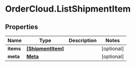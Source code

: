 # OrderCloud.ListShipmentItem

## Properties
Name | Type | Description | Notes
------------ | ------------- | ------------- | -------------
**items** | [**[ShipmentItem]**](ShipmentItem.md) |  | [optional] 
**meta** | [**Meta**](Meta.md) |  | [optional] 


